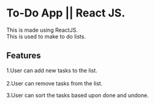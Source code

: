 # To-Do App || React JS.
This is made using ReactJS. \
This is used to make to do lists.

## Features

1.User can add new tasks to the list. \
\
2.User can remove tasks from the list. 

3.User can sort the tasks based upon done and undone. 




